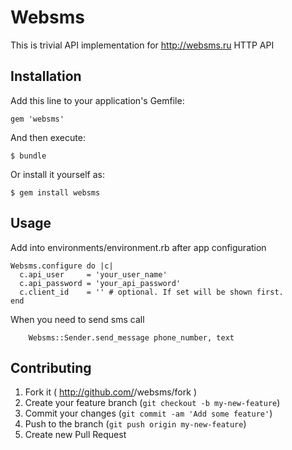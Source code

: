 # Websms

This is trivial API implementation for http://websms.ru HTTP API

## Installation

Add this line to your application's Gemfile:

    gem 'websms'

And then execute:

    $ bundle

Or install it yourself as:

    $ gem install websms

## Usage

Add into environments/environment.rb after app configuration

    Websms.configure do |c|
      c.api_user     = 'your_user_name'
      c.api_password = 'your_api_password'
      c.client_id    = '' # optional. If set will be shown first.
    end

When you need to send sms call

        Websms::Sender.send_message phone_number, text

## Contributing

1. Fork it ( http://github.com/<my-github-username>/websms/fork )
2. Create your feature branch (`git checkout -b my-new-feature`)
3. Commit your changes (`git commit -am 'Add some feature'`)
4. Push to the branch (`git push origin my-new-feature`)
5. Create new Pull Request
